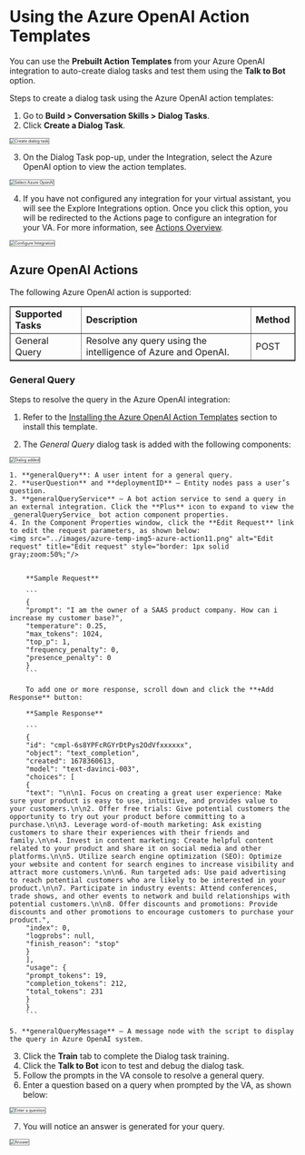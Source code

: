 # **Using the Azure OpenAI Action Templates**

You can use the **Prebuilt Action Templates** from your Azure OpenAI integration to auto-create dialog tasks and test them using the **Talk to Bot** option.

Steps to create a dialog task using the Azure OpenAI action templates:

1. Go to **Build > Conversation Skills > Dialog Tasks**.
2. Click **Create a Dialog Task**.  
<img src="../images/azure-temp-img1-create-dailog-task.png" alt="Create dialog task" title="Create dialog task" style="border: 1px solid gray;zoom:50%;"/>

3. On the Dialog Task pop-up, under the Integration, select the Azure OpenAI option to view the action templates.  
<img src="../images/configure-azure-img20-azure-action9.png" alt="Select Azure OpenAI" title="Select Azure OpenAI" style="border: 1px solid gray;zoom:50%;"/>

4. If you have not configured any integration for your virtual assistant, you will see the Explore Integrations option. Once you click this option, you will be redirected to the Actions page to configure an integration for your VA. For more information, see [Actions Overview](https://docsinternal-kore.github.io/docs/xo/app-settings/configurations/integrations/actions/actions).  
<img src="../images/azure-temp-img3-create-dialog-new.png" alt="Configure Integration" title="Configure Integration" style="border: 1px solid gray;zoom:50%;"/>


## Azure OpenAI Actions

The following Azure OpenAI action is supported:


<table border="1">
  <tr>
   <td><strong>Supported Tasks</strong>
   </td>
   <td><strong>Description</strong>
   </td>
   <td><strong>Method</strong>
   </td>
  </tr>
  <tr>
   <td>General Query
   </td>
   <td>Resolve any query using the intelligence of Azure and OpenAI.
   </td>
   <td>POST
   </td>
  </tr>
</table>



### General Query

Steps to resolve the query in the Azure OpenAI integration:


1. Refer to the [Installing the Azure OpenAI Action Templates](https://docsinternal-kore.github.io/docs/xo/app-settings/configurations/integrations/actions/asana/configuring-the-azure-openai-action/#step-3-install-the-azure-openai-action-templates) section to install this template.

2. The _General Query_ dialog task is added with the following components:  
<img src="../images/configure-azure-img21-azure-action10.png" alt="Dialog added" title="Dialog added" style="border: 1px solid gray;zoom:50%;"/>

    1. **generalQuery**: A user intent for a general query.
    2. **userQuestion** and **deploymentID** – Entity nodes pass a user’s question.
    3. **generalQueryService** – A bot action service to send a query in an external integration. Click the **Plus** icon to expand to view the _generalQueryService_ bot action component properties.
    4. In the Component Properties window, click the **Edit Request** link to edit the request parameters, as shown below:  
    <img src="../images/azure-temp-img5-azure-action11.png" alt="Edit request" title="Edit request" style="border: 1px solid gray;zoom:50%;"/>  
      

        **Sample Request**

        ```
        {
        "prompt": "I am the owner of a SAAS product company. How can i increase my customer base?",
        "temperature": 0.25,
        "max_tokens": 1024, 
        "top_p": 1, 
        "frequency_penalty": 0, 
        "presence_penalty": 0 
        }
        ```

        To add one or more response, scroll down and click the **+Add Response** button:

        **Sample Response**

        ```
        {
        "id": "cmpl-6s8YPFcRGYrDtPys2OdVfxxxxxx", 
        "object": "text_completion", 
        "created": 1678360613, 
        "model": "text-davinci-003", 
        "choices": [ 
        { 
        "text": "\n\n1. Focus on creating a great user experience: Make sure your product is easy to use, intuitive, and provides value to your customers.\n\n2. Offer free trials: Give potential customers the opportunity to try out your product before committing to a purchase.\n\n3. Leverage word-of-mouth marketing: Ask existing customers to share their experiences with their friends and family.\n\n4. Invest in content marketing: Create helpful content related to your product and share it on social media and other platforms.\n\n5. Utilize search engine optimization (SEO): Optimize your website and content for search engines to increase visibility and attract more customers.\n\n6. Run targeted ads: Use paid advertising to reach potential customers who are likely to be interested in your product.\n\n7. Participate in industry events: Attend conferences, trade shows, and other events to network and build relationships with potential customers.\n\n8. Offer discounts and promotions: Provide discounts and other promotions to encourage customers to purchase your product.", 
        "index": 0, 
        "logprobs": null, 
        "finish_reason": "stop" 
        } 
        ], 
        "usage": { 
        "prompt_tokens": 19, 
        "completion_tokens": 212, 
        "total_tokens": 231 
        } 
        } 
        ```  

    5. **generalQueryMessage** – A message node with the script to display the query in Azure OpenAI system. 

3. Click the **Train** tab to complete the Dialog task training.
4. Click the **Talk to Bot** icon to test and debug the dialog task.
5. Follow the prompts in the VA console to resolve a general query.
6. Enter a question based on a query when prompted by the VA, as shown below:  
<img src="../images/azure-temp-img6-azure-action12.png" alt="Enter a question" title="Enter a question" style="border: 1px solid gray;zoom:50%;"/>

7. You will notice an answer is generated for your query.  
<img src="../images/azure-temp-img7-azure-action13.png" alt="Answer" title="Answer" style="border: 1px solid gray;zoom:50%;"/>